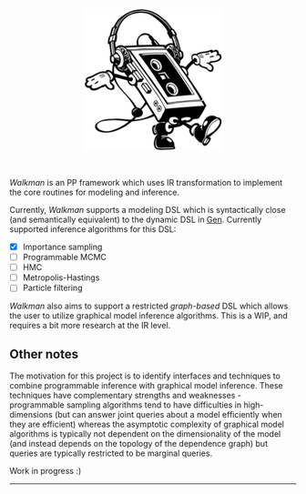 <p align="center">
<img height="250px" src="img/walkman.jpeg"/>
</p>
<br>

_Walkman_ is an PP framework which uses IR transformation to implement the core routines for modeling and inference.

Currently, _Walkman_ supports a modeling DSL which is syntactically close (and semantically equivalent) to the dynamic DSL in [Gen](https://www.gen.dev/). Currently supported inference algorithms for this DSL:
- [X] Importance sampling
- [ ] Programmable MCMC
- [ ] HMC
- [ ] Metropolis-Hastings
- [ ] Particle filtering

_Walkman_ also aims to support a restricted _graph-based_ DSL which allows the user to utilize graphical model inference algorithms. This is a WIP, and requires a bit more research at the IR level.

## Other notes

The motivation for this project is to identify interfaces and techniques to combine programmable inference with graphical model inference. These techniques have complementary strengths and weaknesses - programmable sampling algorithms tend to have difficulties in high-dimensions (but can answer joint queries about a model efficiently when they are efficient) whereas the asymptotic complexity of graphical model algorithms is typically not dependent on the dimensionality of the model (and instead depends on the topology of the dependence graph) but queries are typically restricted to be marginal queries.


Work in progress :)

---
